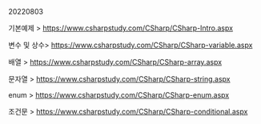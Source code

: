 20220803

기본예제 > https://www.csharpstudy.com/CSharp/CSharp-Intro.aspx

변수 및 상수> https://www.csharpstudy.com/CSharp/CSharp-variable.aspx

배열 > https://www.csharpstudy.com/CSharp/CSharp-array.aspx

문자열 > https://www.csharpstudy.com/CSharp/CSharp-string.aspx

enum > https://www.csharpstudy.com/CSharp/CSharp-enum.aspx

조건문 > https://www.csharpstudy.com/CSharp/CSharp-conditional.aspx
